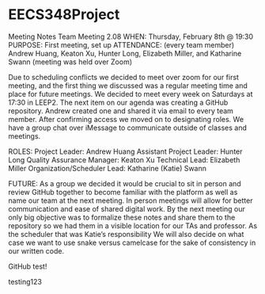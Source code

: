 # EECS348Project
Meeting Notes
Team Meeting 2.08
WHEN: Thursday, February 8th @ 19:30
PURPOSE: First meeting, set up 
ATTENDANCE: (every team member) Andrew Huang, Keaton Xu, Hunter Long, Elizabeth Miller, and Katharine Swann (meeting was held over Zoom)

Due to scheduling conflicts we decided to meet over zoom for our first meeting, and the first thing we discussed was a regular meeting time and place for future meetings. We decided to meet every week on Saturdays at 17:30 in LEEP2.
The next item on our agenda was creating a GitHub repository. Andrew created one and shared it via email to every team member. After confirming access we moved on to designating roles.
We have a group chat over iMessage to communicate outside of classes and meetings.

ROLES:
Project Leader: Andrew Huang
Assistant Project Leader: Hunter Long
Quality Assurance Manager: Keaton Xu
Technical Lead: Elizabeth Miller
Organization/Scheduler Lead: Katharine (Katie) Swann

FUTURE:
As a group we decided it would be crucial to sit in person and review GitHub together to become familiar with the platform as well as name our team at the next meeting. In person meetings will allow for better communication and ease of shared digital work.
By the next meeting our only big objective was to formalize these notes and share them to the repository so we had them in a visible location for our TAs and professor. As the scheduler that was Katie’s responsibility
We will also decide on what case we want to use snake versus camelcase for the sake of consistency in our written code. 

GitHub test!

testing123